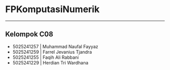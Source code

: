 # FPKomputasiNumerik
---
## Kelompok C08

* 5025241257 | Muhammad Naufal Fayyaz
* 5025241259 | Farrel Jevanius Tjandra
* 5025241255 | Faqih Ali Rabbani
* 5025241229 | Herdian Tri Wardhana

